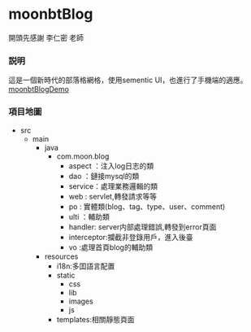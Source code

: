 # moonbtBlog
開頭先感謝 李仁密 老師

### 説明
這是一個新時代的部落格網格，使用sementic UI，也進行了手機端的適應。
[moonbtBlogDemo](http://54.187.138.200/)

### 項目地圖
* src
  - main
    - java
      - com.moon.blog
        - aspect ：注入log日志的類
        - dao    ：鏈接mysql的類
        - service：處理業務邏輯的類
        - web    : servlet,轉發請求等等
        - po     : 實體類(blog、tag、type、user、comment)
        - ulti   ：輔助類
        - handler: server内部處理錯誤,轉發到error頁面
        - interceptor:攔截非登錄用戶，進入後臺
        - vo     :處理首頁blog的輔助類
    - resources
      - i18n:多囯語言配置
      - static
        - css
        - lib
        - images
        - js
      - templates:相關靜態頁面
